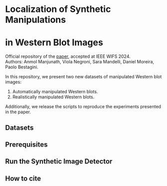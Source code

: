 # Localization of Synthetic Manipulations  
# in Western Blot Images

Official repository of the [paper](https://arxiv.org/pdf/2408.13786), accepted at IEEE WIFS 2024.  
Authors: Anmol Manjunath, Viola Negroni, Sara Mandelli, Daniel Moreira, Paolo Bestagini.

In this repository, we present two new datasets of manipulated Western blot images: 
1. Automatically manipulated Western blots.
2. Realistically manipulated Western blots.
  
Additionally, we release the scripts to reproduce the experiments presented in the paper.

## Datasets

## Prerequisites

## Run the Synthetic Image Detector

## How to cite
